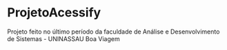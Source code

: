 # ProjetoAcessify
Projeto feito no último período da faculdade de Análise e Desenvolvimento de Sistemas - UNINASSAU Boa Viagem
